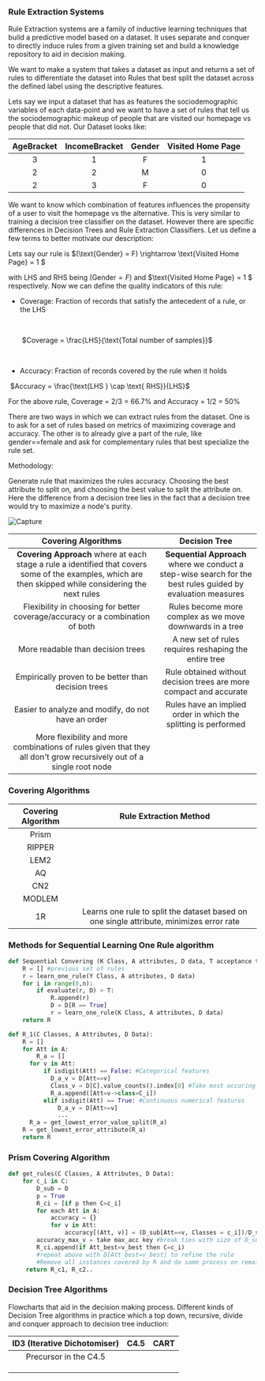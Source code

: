 ### Rule Extraction Systems

Rule Extraction systems are a family of inductive learning techniques that build a predictive model based on a dataset. It uses separate and conquer to directly induce rules from a given training set and build a knowledge repository to aid in decision making.

We want to make a system that takes a dataset as input and returns a set of rules to differentiate the dataset into Rules that best split the dataset across the defined label using the descriptive features.

Lets say we input a dataset that has as features the sociodemographic variables of each data-point and we want to have a set of rules that tell us the sociodemographic makeup of people that are visited our homepage vs people that did not. Our Dataset looks like:

| AgeBracket | IncomeBracket | Gender | Visited Home Page |
| :--------: | :-----------: | :----: | :---------------: |
|     3      |       1       |   F    |         1         |
|     2      |       2       |   M    |         0         |
|     2      |       3       |   F    |         0         |



We want to know which combination of features influences the propensity of a user to visit the homepage vs the alternative. This is very similar to training a decision tree classifier on the dataset. However there are specific differences in Decision Trees and Rule Extraction Classifiers. Let us define a few terms to better motivate our description:

Lets say our rule is 		$(\text{Gender} = F) \rightarrow \text{Visited Home Page} = 1 $

with LHS and RHS being $(\text{Gender} = F)$ and  $\text{Visited Home Page} = 1 $ respectively. Now we can define the quality indicators of this rule:

- Coverage: Fraction of records that satisfy the antecedent of a rule, or the LHS

  ​

  ​						$Coverage = \frac{LHS}{\text{Total number of samples}}$	

  ​

- Accuracy: Fraction of records covered by the rule when it holds



​							$Accuracy = \frac{\text{LHS } \cap \text{ RHS}}{LHS}$



For the above rule, Coverage = 2/3 = 66.7% and Accuracy = 1/2 = 50%



There are two ways in which we can extract rules from the dataset. One is to ask for a set of rules based on metrics of maximizing coverage and accuracy. The other is to already give a part of the rule, like gender==female and ask for complementary rules that best specialize the rule set.



Methodology:

Generate rule that maximizes the rules accuracy. Choosing the best attribute to split on, and choosing the best value to split the attribute on. Here the difference from a decision tree lies in the fact that a decision tree would try to maximize a node's purity.

![Capture](D:\Users\jassandh1\Desktop\Capture.PNG)







|           Covering Algorithms            |              Decision Tree               |
| :--------------------------------------: | :--------------------------------------: |
| **Covering Approach** where at each stage a rule a identified that covers some of the examples, which are then skipped while considering the next rules | **Sequential Approach** where we conduct a step-wise search for the best rules guided by evaluation measures |
| Flexibility in choosing for better coverage/accuracy or a combination of both | Rules become more complex as we move downwards in a tree |
|    More readable than decision trees     | A new set of rules requires reshaping the entire tree |
| Empirically proven to be better than decision trees | Rule obtained without decision trees are more compact and accurate |
| Easier to analyze and modify, do not have an order | Rules have an implied order in which the splitting is performed |
| More flexibility and more combinations of rules given that they all don't grow recursively out of a single root node |                                          |



### Covering Algorithms

| Covering Algorithm |          Rule Extraction Method          |
| :----------------: | :--------------------------------------: |
|       Prism        |                                          |
|       RIPPER       |                                          |
|        LEM2        |                                          |
|         AQ         |                                          |
|        CN2         |                                          |
|       MODLEM       |                                          |
|         1R         | Learns one rule to split the dataset based on one single attribute, minimizes error rate |



### Methods for Sequential Learning One Rule algorithm

```python
def Sequential Convering (K Class, A attributes, D data, T acceptance threshold):
    R = [] #previous set of rules
    r = learn_one_rule(Y Class, A attributes, D data)
    for i in range(0,n):
        if evaluate(r, D) > T:
            R.append(r)
            D = D[R == True]
            r = learn_one_rule(K Class, A attributes, D data)
   	return R
```



```python
def R_1(C Classes, A Attributes, D Data):
    R = []
    for Att in A:
        R_a = []
      for v in Att:
          if isdigit(Att) == False: #Categorical features
            D_a_v = D[Att==v]
            Class_v = D[C].value_counts().index[0] #Take most occuring class
            R_a.append([Att=v->class=C_i])
          elif isdigit(Att) == True: #Continuous numerical features
              D_a_v = D[Att>=v]
              ...
      R_a =	get_lowest_error_value_split(R_a)
    R = get_lowest_error_attribute(R_a)
    return R
```

### Prism Covering Algorithm

```python
def get_rules(C Classes, A Attributes, D Data):
    for c_i in C:
        D_sub = D
        p = True
        R_ci = [if p then C=c_i]
        for each Att in A:
            accuracy = {}
            for v in Att:
                accuracy[(Att, v)] = (D_sub[Att==v, Classes = c_i])/D_sub[Att==v]
        accuracy_max_v = take max_acc key #break ties with size of D_sub[Att==v]
        R_ci.append(if Att_best=v_best then C=c_i)
        #repeat above with D[Att_best=v_best] to refine the rule
        #Remove all instances covered by R and do same process on remaining dataset 
     return R_c1, R_c2..
```



### Decision Tree Algorithms

Flowcharts that aid in the decision making process. Different kinds of Decision Tree algorithms in practice which a top down, recursive, divide and conquer approach to decision tree induction:

| ID3 (Iterative Dichotomiser) | C4.5 | CART |
| :--------------------------: | :--: | :--: |
|    Precursor in the C4.5     |      |      |
|                              |      |      |
|                              |      |      |
|                              |      |      |